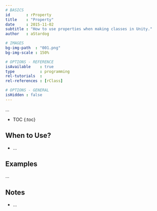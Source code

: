 ```yaml
---
# BASICS
id       : rProperty
title    : "Property"
date     : 2015-11-02
subtitle : "How to use properties when making classes in Unity."
author   : aStardog

# IMAGES
bg-img-path  : "001.png"
bg-img-scale : 150%

# OPTIONS - REFERENCE
isAvailable    : true
type           : programming
rel-tutorials  : 
rel-references : [rClass]

# OPTIONS - GENERAL
isHidden : false
---
```

...

* TOC
{:toc}

## When to Use?

* ...

## Examples

...

## Notes

* ...